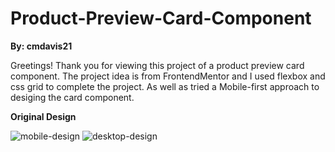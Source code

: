 # Product-Preview-Card-Component
**By: cmdavis21**

Greetings!
Thank you for viewing this project of a product preview card component. 
The project idea is from FrontendMentor and I used flexbox and css grid to complete the project.
As well as tried a Mobile-first approach to desiging the card component.

**Original Design**

![mobile-design](https://user-images.githubusercontent.com/111475769/215218289-91d84fa6-05d9-4809-a2e7-3167a48e6682.jpg)
![desktop-design](https://user-images.githubusercontent.com/111475769/215218300-977adcc6-1fef-4540-bf47-435a4b41a4d6.jpg)
